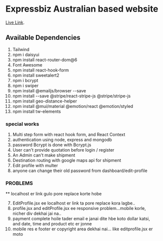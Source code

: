 # Expressbiz Australian based website

[Live Link]().

## Available Dependencies

1. Tailwind
2. npm i daisyui
3. npm install react-router-dom@6
4. Font Awesome
5. npm install react-hook-form
6. npm install sweetalert2
7. npm i bcrypt
8. npm i swiper
9. npm install @emailjs/browser --save
10. npm install --save @stripe/react-stripe-js @stripe/stripe-js
11. npm install geo-distance-helper
12. npm install @mui/material @emotion/react @emotion/styled
13. npm install tw-elements

### special works
1. Multi step form with react hook form, and React Context
2. authentication using node, express and mongodb
3. password Bcrypt is done with Bcrypt.js
4. User can't provide quotation before login / register
5. An Admin can't make shipment
6. Destination routing with google maps api for shipment
7. Edit profile with multer
8. anyone can change their old password from dashboard/edit-profile

### PROBLEMS
** localhost er link gulo pore replace korte hobe


7. EditProfile.jsx ee localhost er link ta pore replace kora lagbe..
8. profile.jsx and editProfile.jsx ee responsive problem...mobile korle, nicher div dekhai jai na..
10. payment complete hoile tader email e janai dite hbe koto dollar katsi, and date, time and product etc er jonne
11. mobile res e footer er copyright area dekhai nai... like editprofile.jsx er moto

